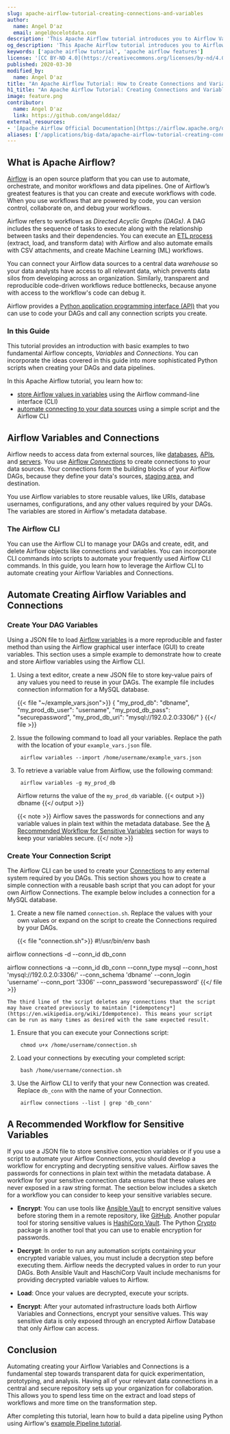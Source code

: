 ```yaml
---
slug: apache-airflow-tutorial-creating-connections-and-variables
author:
  name: Angel D'az
  email: angel@ocelotdata.com
description: 'This Apache Airflow tutorial introduces you to Airflow Variables and Connections. You also learn how to use the Airflow CLI to quickly create variables that you can encrypt and source control. Similarly, the tutorial provides a basic example for creating Connections using a Bash script and the Airflow CLI. These two examples can be incorporated into your Airflow data pipelines using Python.'
og_description: 'This Apache Airflow tutorial introduces you to Airflow Variables and Connections. You also learn how to use the Airflow CLI to quickly create variables that you can encrypt and source control. Similarly, the tutorial provides a basic example for creating Connections using a Bash script and the Airflow CLI. These two examples can be incorporated into your Airflow data pipelines using Python.'
keywords: ['apache airflow tutorial', 'apache airflow features']
license: '[CC BY-ND 4.0](https://creativecommons.org/licenses/by-nd/4.0)'
published: 2020-03-30
modified_by:
  name: Angel D'az
title: "An Apache Airflow Tutorial: How to Create Connections and Variables"
h1_title: "An Apache Airflow Tutorial: Creating Connections and Variables"
image: feature.png
contributor:
  name: Angel D'az
  link: https://github.com/angelddaz/
external_resources:
- '[Apache Airflow Official Documentation](https://airflow.apache.org/docs/stable/)'
aliases: ['/applications/big-data/apache-airflow-tutorial-creating-connections-and-variables/']
---
```


## What is Apache Airflow?
[Airflow](https://airflow.apache.org/) is an open source platform that you can use to automate, orchestrate, and monitor workflows and data pipelines. One of Airflow’s greatest features is that you can create and execute workflows with code. When you use workflows that are powered by code, you can version control, collaborate on, and debug your workflows.

Airflow refers to workflows as *Directed Acyclic Graphs (DAGs)*. A DAG includes the sequence of tasks to execute along with the relationship between tasks and their dependencies. You can execute an [ETL process](https://en.wikipedia.org/wiki/Extract,_transform,_load) (extract, load, and transform data) with Airflow and also automate emails with CSV attachments, and create Machine Learning (ML) workflows.

You can connect your Airflow data sources to a central data *warehouse* so your data analysts have access to all relevant data, which prevents data silos from developing across an organization. Similarly, transparent and reproducible code-driven workflows reduce bottlenecks, because anyone with access to the workflow's code can debug it.

Airflow provides a [Python application programming interface (API)](https://airflow.apache.org/docs/stable/_api/index.html) that you can use to code your DAGs and call any connection scripts you create.

### In this Guide

This tutorial provides an introduction with basic examples to two fundamental Airflow concepts, *Variables* and *Connections*. You can incorporate the ideas covered in this guide into more sophisticated Python scripts when creating your DAGs and data pipelines.

In this Apache Airflow tutorial, you learn how to:

- [store Airflow values in variables](#create-your-dag-variables) using the Airflow command-line interface (CLI)
- [automate connecting to your data sources](#create-your-connection-script) using a simple script and the Airflow CLI

## Airflow Variables and Connections

Airflow needs to access data from external sources, like [databases](https://www.linode.com/blog/one-click-apps/new-web-development-and-database-one-click-apps/), [APIs](https://developers.linode.com/api/v4), and [servers](https://www.linode.com/products/shared/). You use [Airflow *Connections*](https://airflow.apache.org/docs/stable/howto/connection/index.html) to create connections to your data sources. Your connections form the building blocks of your Airflow DAGs, because they define your data's sources, [staging area](https://airflow.apache.org/docs/stable/best-practices.html#staging-environment), and destination.

You use Airflow variables to store reusable values, like URIs, database usernames, configurations, and any other values required by your DAGs. The variables are stored in Airflow's metadata database.

### The Airflow CLI

You can use the Airflow CLI to manage your DAGs and create, edit, and delete Airflow objects like connections and variables. You can incorporate CLI commands into scripts to automate your frequently used Airflow CLI commands. In this guide, you learn how to leverage the Airflow CLI to automate creating your Airflow Variables and Connections.

## Automate Creating Airflow Variables and Connections

### Create Your DAG Variables

Using a JSON file to load [Airflow variables](https://airflow.apache.org/docs/stable/concepts.html#variables) is a more reproducible and faster method than using the Airflow graphical user interface (GUI) to create variables. This section uses a simple example to demonstrate how to create and store Airflow variables using the Airflow CLI.

1. Using a text editor, create a new JSON file to store key-value pairs of any values you need to reuse in your DAGs. The example file includes connection information for a MySQL database.

    {{< file "~/example_vars.json">}}
{
    "my_prod_db": "dbname",
    "my_prod_db_user": "username",
    "my_prod_db_pass": "securepassword",
    "my_prod_db_uri": "mysql://192.0.2.0:3306/"
}
    {{</ file >}}


1. Issue the following command to load all your variables. Replace the path with the location of your `example_vars.json` file.

        airflow variables --import /home/username/example_vars.json

1. To retrieve a variable value from Airflow, use the following command:

        airflow variables -g my_prod_db

    Airflow returns the value of the `my_prod_db` variable.
    {{< output >}}
dbname
    {{</ output >}}

    {{< note >}}
Airflow saves the passwords for connections and any variable values in plain text within the metadata database. See the [A Recommended Workflow for Sensitive Variables](#a-recommended-workflow-for-sensitive-variables) section for ways to keep your variables secure.
    {{</ note >}}

### Create Your Connection Script

The Airflow CLI can be used to create your [Connections](https://airflow.apache.org/docs/stable/howto/connection/index.html) to any external system required by you DAGs. This section shows you how to create a simple connection with a reusable bash script that you can adopt for your own Airflow Connections. The example below includes a connection for a MySQL database.

1. Create a new file named `connection.sh`. Replace the values with your own values or expand on the script to create the Connections required by your DAGs.

    {{< file "connection.sh">}}
#!/usr/bin/env bash

airflow connections -d --conn_id db_conn

airflow connections -a --conn_id db_conn --conn_type mysql --conn_host 'mysql://192.0.2.0:3306/' --conn_schema 'dbname' --conn_login 'username' --conn_port '3306' --conn_password 'securepassword'
    {{</ file >}}

    The third line of the script deletes any connections that the script may have created previously to maintain [*idempotency*](https://en.wikipedia.org/wiki/Idempotence). This means your script can be run as many times as desired with the same expected result.

1. Ensure that you can execute your Connections script:

        chmod u+x /home/username/connection.sh

1. Load your connections by executing your completed script:

        bash /home/username/connection.sh

1. Use the Airflow CLI to verify that your new Connection was created. Replace `db_conn` with the name of your Connection.

        airflow connections --list | grep 'db_conn'

## A Recommended Workflow for Sensitive Variables

 If you use a JSON file to store sensitive connection variables or if you use a script to automate your Airflow Connections, you should develop a workflow for encrypting and decrypting sensitive values. Airflow saves the passwords for connections in plain text within the metadata database. A workflow for your sensitive connection data ensures that these values are never exposed in a raw string format. The section below includes a sketch for a workflow you can consider to keep your sensitive variables secure.

- **Encrypt**: You can use tools like [Ansible Vault](https://docs.ansible.com/ansible/latest/user_guide/vault.html) to encrypt sensitive values before storing them in a remote repository, like [GitHub](https://github.com/). Another popular tool for storing sensitive values is [HashiCorp Vault](https://www.vaultproject.io/). The Python [Crypto](https://airflow.apache.org/docs/stable/howto/secure-connections.html#securing-connections) package is another tool that you can use to enable encryption for passwords.

- **Decrypt**: In order to run any automation scripts containing your encrypted variable values, you must include a decryption step before executing them. Airflow needs the decrypted values in order to run your DAGs. Both Ansible Vault and HaschiCorp Vault include mechanisms for providing decrypted variable values to Airflow.

- **Load**: Once your values are decrypted, execute your scripts.

- **Encrypt**: After your automated infrastructure loads both Airflow Variables and Connections, encrypt your sensitive values. This way sensitive data is only exposed through an encrypted Airflow Database that only Airflow can access.

## Conclusion

Automating creating your Airflow Variables and Connections is a fundamental step towards transparent data for quick experimentation, prototyping, and analysis. Having all of your relevant data connections in a central and secure repository sets up your organization for collaboration. This allows you to spend less time on the extract and load steps of workflows and more time on the transformation step.

After completing this tutorial, learn how to build a data pipeline using Python using Airflow's [example Pipeline tutorial](https://airflow.apache.org/docs/stable/tutorial.html).

